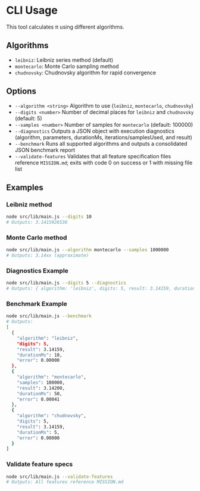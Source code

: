 # CLI Usage

This tool calculates π using different algorithms.

## Algorithms

- `leibniz`: Leibniz series method (default)
- `montecarlo`: Monte Carlo sampling method
- `chudnovsky`: Chudnovsky algorithm for rapid convergence

## Options

- `--algorithm <string>`  Algorithm to use (`leibniz`, `montecarlo`, `chudnovsky`)
- `--digits <number>`     Number of decimal places for `leibniz` and `chudnovsky` (default: 5)
- `--samples <number>`    Number of samples for `montecarlo` (default: 100000)
- `--diagnostics`         Outputs a JSON object with execution diagnostics (algorithm, parameters, durationMs, iterations/samplesUsed, and result)
- `--benchmark`           Runs all supported algorithms and outputs a consolidated JSON benchmark report
- `--validate-features`   Validates that all feature specification files reference `MISSION.md`; exits with code 0 on success or 1 with missing file list

## Examples

### Leibniz method

```bash
node src/lib/main.js --digits 10
# Outputs: 3.1415926536
```

### Monte Carlo method

```bash
node src/lib/main.js --algorithm montecarlo --samples 1000000
# Outputs: 3.14xx (approximate)
```

### Diagnostics Example

```bash
node src/lib/main.js --digits 5 --diagnostics
# Outputs: { algorithm: 'leibniz', digits: 5, result: 3.14159, durationMs: 12, iterations: 200000 }
```

### Benchmark Example

```bash
node src/lib/main.js --benchmark
# Outputs:
[
  {
    "algorithm": "leibniz",
    "digits": 5,
    "result": 3.14159,
    "durationMs": 10,
    "error": 0.00000
  },
  {
    "algorithm": "montecarlo",
    "samples": 100000,
    "result": 3.14200,
    "durationMs": 50,
    "error": 0.00041
  },
  {
    "algorithm": "chudnovsky",
    "digits": 5,
    "result": 3.14159,
    "durationMs": 5,
    "error": 0.00000
  }
]
```

### Validate feature specs

```bash
node src/lib/main.js --validate-features
# Outputs: All features reference MISSION.md
```
